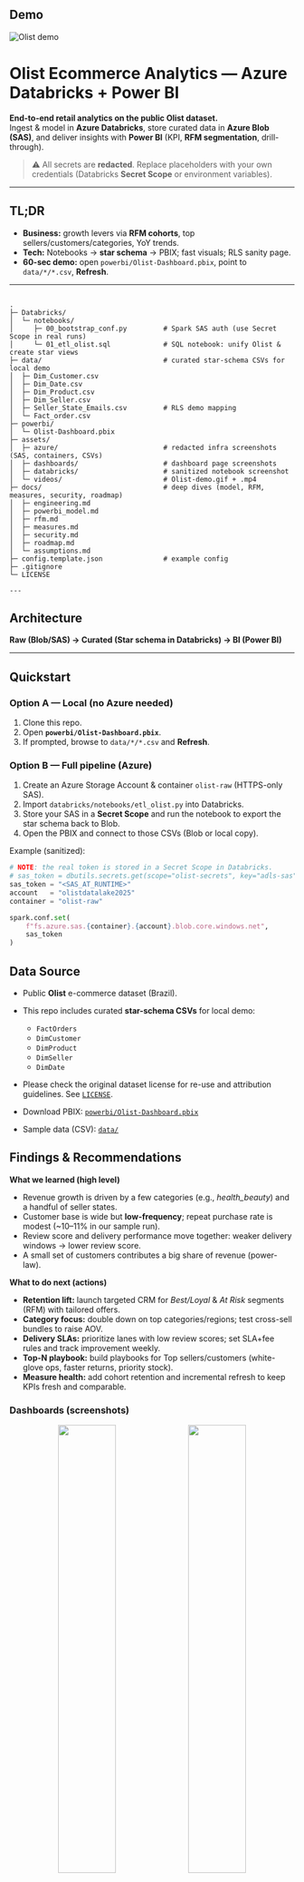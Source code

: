 
## Demo

![Olist demo](assets/videos/Olist-demo.gif)

# Olist Ecommerce Analytics — Azure Databricks + Power BI

**End-to-end retail analytics on the public Olist dataset.**  
Ingest & model in **Azure Databricks**, store curated data in **Azure Blob (SAS)**, and deliver insights with **Power BI** (KPI, **RFM segmentation**, drill-through).

> ⚠️ All secrets are **redacted**. Replace placeholders with your own credentials (Databricks **Secret Scope** or environment variables).

---

## TL;DR

-  **Business:** growth levers via **RFM cohorts**, top sellers/customers/categories, YoY trends.  
-  **Tech:** Notebooks → **star schema** → PBIX; fast visuals; RLS sanity page.  
-  **60-sec demo:** open `powerbi/Olist-Dashboard.pbix`, point to `data/*/*.csv`, **Refresh**.


---



```

.
├─ Databricks/
│  └─ notebooks/
│     ├─ 00_bootstrap_conf.py         # Spark SAS auth (use Secret Scope in real runs)
│     └─ 01_etl_olist.sql             # SQL notebook: unify Olist & create star views
├─ data/                              # curated star-schema CSVs for local demo
│  ├─ Dim_Customer.csv
│  ├─ Dim_Date.csv
│  ├─ Dim_Product.csv
│  ├─ Dim_Seller.csv
│  ├─ Seller_State_Emails.csv         # RLS demo mapping
│  └─ Fact_order.csv                  
├─ powerbi/
│  └─ Olist-Dashboard.pbix
├─ assets/
│  ├─ azure/                          # redacted infra screenshots (SAS, containers, CSVs)
│  ├─ dashboards/                     # dashboard page screenshots
│  ├─ databricks/                     # sanitized notebook screenshot
│  └─ videos/                         # Olist-demo.gif + .mp4 
├─ docs/                              # deep dives (model, RFM, measures, security, roadmap)
│  ├─ engineering.md
│  ├─ powerbi_model.md
│  ├─ rfm.md
│  ├─ measures.md
│  ├─ security.md
│  ├─ roadmap.md
│  └─ assumptions.md
├─ config.template.json               # example config 
├─ .gitignore
└─ LICENSE

---
```

## Architecture

**Raw (Blob/SAS) → Curated (Star schema in Databricks) → BI (Power BI)**  


---

## Quickstart

### Option A — Local (no Azure needed)

1. Clone this repo.  
2. Open **`powerbi/Olist-Dashboard.pbix`**.  
3. If prompted, browse to `data/*/*.csv` and **Refresh**.

### Option B — Full pipeline (Azure)

1. Create an Azure Storage Account & container `olist-raw` (HTTPS-only SAS).  
2. Import `databricks/notebooks/etl_olist.py` into Databricks.  
3. Store your SAS in a **Secret Scope** and run the notebook to export the star schema back to Blob.  
4. Open the PBIX and connect to those CSVs (Blob or local copy).



Example (sanitized):

```python
# NOTE: the real token is stored in a Secret Scope in Databricks.
# sas_token = dbutils.secrets.get(scope="olist-secrets", key="adls-sas")
sas_token = "<SAS_AT_RUNTIME>"
account   = "olistdatalake2025"
container = "olist-raw"

spark.conf.set(
    f"fs.azure.sas.{container}.{account}.blob.core.windows.net",
    sas_token
)

```

## Data Source
- Public **Olist** e-commerce dataset (Brazil).
- This repo includes curated **star-schema CSVs** for local demo:
  - `FactOrders`
  - `DimCustomer`
  - `DimProduct`
  - `DimSeller`
  - `DimDate`
- Please check the original dataset license for re-use and attribution guidelines. See [`LICENSE`](LICENSE).

- Download PBIX: [`powerbi/Olist-Dashboard.pbix`](powerbi/Olist-Dashboard.pbix)
- Sample data (CSV): [`data/`](data/)




## Findings & Recommendations

**What we learned (high level)**  
- Revenue growth is driven by a few categories (e.g., *health_beauty*) and a handful of seller states.  
- Customer base is wide but **low-frequency**; repeat purchase rate is modest (~10–11% in our sample run).  
- Review score and delivery performance move together: weaker delivery windows → lower review score.  
- A small set of customers contributes a big share of revenue (power-law).  

**What to do next (actions)**  
- **Retention lift:** launch targeted CRM for *Best/Loyal* & *At Risk* segments (RFM) with tailored offers.  
- **Category focus:** double down on top categories/regions; test cross-sell bundles to raise AOV.  
- **Delivery SLAs:** prioritize lanes with low review scores; set SLA+fee rules and track improvement weekly.  
- **Top-N playbook:** build playbooks for Top sellers/customers (white-glove ops, faster returns, priority stock).  
- **Measure health:** add cohort retention and incremental refresh to keep KPIs fresh and comparable.


### Dashboards (screenshots)

<p align="center">
  <img src="assets/dashboards/Performance_overview.png" width="45%"/>
  <img src="assets/dashboards/Performance_overview2.png" width="45%"/>
</p>

<p align="center">
  <img src="assets/dashboards/Customer_segmentation%20(RFM).png" width="45%"/>
  <img src="assets/dashboards/drillthrough%201%20seller%20insight.png" width="45%"/>
</p>

<p align="center">
  <img src="assets/dashboards/drillthrough%202%20customers%20performance.png" width="45%"/>
  <img src="assets/dashboards/drillthrough3%20Productcategory%20details.png" width="45%"/>
</p>

<p align="center">
  <img src="assets/dashboards/RLS%20check1.png" width="45%"/>
  <img src="assets/dashboards/RLS%20check2.png" width="45%"/>
</p>

## Azure proofs (redacted)

<p align="center">
  <img src="assets/azure/azure-sas-settings.png" width="45%"/>
  <img src="assets/azure/azure-containers-list.png" width="45%"/>
</p>

<p align="center">
  <img src="assets/azure/azure-csv_data.png" width="45%"/>
</p>
## Data & License
- **Source:** Public *Olist* e-commerce dataset (Brazil).
- This repo includes curated **star-schema CSVs** for local demo.
- See [`LICENSE`](LICENSE) and the original Olist license for re-use/attribution.

## Security Notes
- No secrets in this repo. Use **Databricks Secrets** or environment variables.
- Prefer **HTTPS-only SAS**; rotate tokens; restrict IPs where possible.
- If you fork this repo, double-check you didn’t commit any local credentials.

## Roadmap
- Per-state RFM thresholds
- CLTV v1 (ARPU × Margin × Retention / (1–Retention))
- 100% stacked “RFM Mix %”
- Incremental refresh & cohort/time-dynamic RFM
- Delta Lake (Bronze/Silver/Gold) via `abfss://`
- Data quality checks & parameterized pipelines

